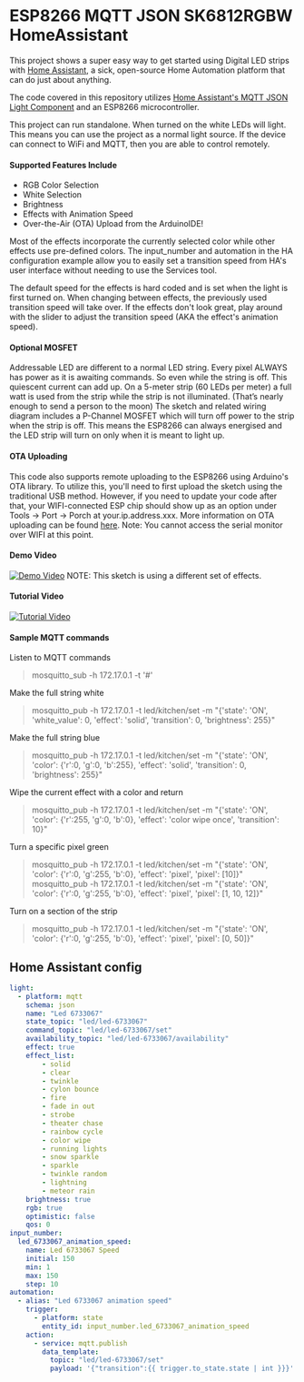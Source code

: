 # ESP8266 MQTT JSON SK6812RGBW HomeAssistant

This project shows a super easy way to get started using Digital LED strips with [Home Assistant](https://home-assistant.io/), a sick, open-source Home Automation platform that can do just about anything. 

The code covered in this repository utilizes [Home Assistant's MQTT JSON Light Component](https://home-assistant.io/components/light.mqtt_json/) and an ESP8266 microcontroller. 

This project can run standalone. When turned on the white LEDs will light.  This means you can use the project as a normal light source. If the device can connect to WiFi and MQTT, then you are able to control remotely.


#### Supported Features Include
- RGB Color Selection
- White Selection
- Brightness 
- Effects with Animation Speed
- Over-the-Air (OTA) Upload from the ArduinoIDE!

Most of the effects incorporate the currently selected color while other effects use pre-defined colors. The input_number and automation in the HA configuration example allow you to easily set a transition speed from HA's user interface without needing to use the Services tool. 

The default speed for the effects is hard coded and is set when the light is first turned on. When changing between effects, the previously used transition speed will take over. If the effects don't look great, play around with the slider to adjust the transition speed (AKA the effect's animation speed). 

#### Optional MOSFET
Addressable LED are different to a normal LED string. Every pixel ALWAYS has power as it is awaiting commands. So even while the string is off. This quiescent current can add up. On a 5-meter strip (60 LEDs per meter) a full watt is used from the strip while the strip is not illuminated. (That’s nearly enough to send a person to the moon)
The sketch and related wiring diagram includes a P-Channel MOSFET which will turn off power to the strip when the strip is off. This means the ESP8266 can always energised and the LED strip will turn on only when it is meant to light up.


#### OTA Uploading
This code also supports remote uploading to the ESP8266 using Arduino's OTA library. To utilize this, you'll need to first upload the sketch using the traditional USB method. However, if you need to update your code after that, your WIFI-connected ESP chip should show up as an option under Tools -> Port -> Porch at your.ip.address.xxx. More information on OTA uploading can be found [here](http://esp8266.github.io/Arduino/versions/2.0.0/doc/ota_updates/ota_updates.html). Note: You cannot access the serial monitor over WIFI at this point.  


#### Demo Video
[![Demo Video](http://i.imgur.com/cpW2JAX.png)](https://www.youtube.com/watch?v=DQZ4x6Z3678 "Demo - RGB Digital LED Strip controlled using ESP, MQTT, and Home Assistant")
NOTE: This sketch is using a different set of effects.


#### Tutorial Video
[![Tutorial Video](http://i.imgur.com/9UMl8Xo.jpg)](https://www.youtube.com/watch?v=9KI36GTgwuQ "The BEST Digital LED Strip Light Tutorial - DIY, WIFI-Controllable via ESP, MQTT, and Home Assistant")

#### Sample MQTT commands
Listen to MQTT commands
> mosquitto_sub -h 172.17.0.1 -t '#'

Make the full string white
> mosquitto_pub -h 172.17.0.1 -t led/kitchen/set -m "{'state': 'ON', 'white_value': 0, 'effect': 'solid', 'transition': 0, 'brightness': 255}"

Make the full string blue
> mosquitto_pub -h 172.17.0.1 -t led/kitchen/set -m "{'state': 'ON', 'color': {'r':0, 'g':0, 'b':255}, 'effect': 'solid', 'transition': 0, 'brightness': 255}"

Wipe the current effect with a color and return
> mosquitto_pub -h 172.17.0.1 -t led/kitchen/set -m "{'state': 'ON', 'color': {'r':255, 'g':0, 'b':0}, 'effect': 'color wipe once', 'transition': 10}"

Turn a specific pixel green
> mosquitto_pub -h 172.17.0.1 -t led/kitchen/set -m "{'state': 'ON', 'color': {'r':0, 'g':255, 'b':0}, 'effect': 'pixel', 'pixel': [10]}"
> mosquitto_pub -h 172.17.0.1 -t led/kitchen/set -m "{'state': 'ON', 'color': {'r':0, 'g':255, 'b':0}, 'effect': 'pixel', 'pixel': [1, 10, 12]}"

Turn on a section of the strip
> mosquitto_pub -h 172.17.0.1 -t led/kitchen/set -m "{'state': 'ON', 'color': {'r':0, 'g':255, 'b':0}, 'effect': 'pixel', 'pixel': [0, 50]}"

## Home Assistant config

````yaml
light:
  - platform: mqtt
    schema: json
    name: "Led 6733067"
    state_topic: "led/led-6733067"
    command_topic: "led/led-6733067/set"
    availability_topic: "led/led-6733067/availability"
    effect: true
    effect_list:
        - solid
        - clear
        - twinkle
        - cylon bounce
        - fire
        - fade in out
        - strobe
        - theater chase
        - rainbow cycle
        - color wipe
        - running lights
        - snow sparkle
        - sparkle
        - twinkle random
        - lightning
        - meteor rain
    brightness: true
    rgb: true
    optimistic: false
    qos: 0
input_number:
  led_6733067_animation_speed:
    name: Led 6733067 Speed
    initial: 150
    min: 1
    max: 150
    step: 10
automation:
  - alias: "Led 6733067 animation speed"
    trigger:
      - platform: state
        entity_id: input_number.led_6733067_animation_speed
    action:
      - service: mqtt.publish
        data_template:
          topic: "led/led-6733067/set"
          payload: '{"transition":{{ trigger.to_state.state | int }}}'
````